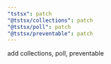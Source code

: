 ```yaml
---
"tstsx": patch
"@tstsx/collections": patch
"@tstsx/poll": patch
"@tstsx/preventable": patch
---
```


add collections, poll, preventable
